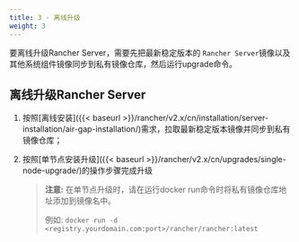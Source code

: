 ```yaml
---
title: 3 - 离线升级
weight: 3
---
```


要离线升级Rancher Server，需要先把最新稳定版本的 `Rancher Server`镜像以及其他系统组件镜像同步到私有镜像仓库，然后运行upgrade命令。

## 离线升级Rancher Server

  1. 按照[离线安装]({{< baseurl >}}/rancher/v2.x/cn/installation/server-installation/air-gap-installation/)需求，拉取最新稳定版本镜像并同步到私有镜像仓库；

  2. 按照[单节点安装升级]({{< baseurl >}}/rancher/v2.x/cn/upgrades/single-node-upgrade/)的操作步骤完成升级

      >**注意:** 在单节点升级时，请在运行docker run命令时将私有镜像仓库地址添加到镜像名中。
      >
      >例如: `docker run -d <registry.yourdomain.com:port>/rancher/rancher:latest`
